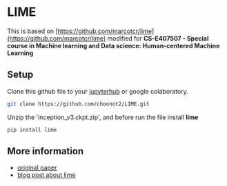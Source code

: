 # LIME

This is based on [https://github.com/marcotcr/lime](https://github.com/marcotcr/lime) modified for __CS-E407507 - Special course in Machine learning and Data science: Human-centered Machine Learning__


## Setup
Clone this github file to your [jupyterhub](https://jupyter.cs.aalto.fi/) or google colaboratory.

```sh
git clone https://github.com/choonot2/LIME.git
```

Unzip the 'inception_v3.ckpt.zip', and before run the file install __lime__

```sh
pip install lime
```


## More information
- [original paper](https://arxiv.org/abs/1602.04938) 
- [blog post about lime](https://www.oreilly.com/learning/introduction-to-local-interpretable-model-agnostic-explanations-lime)
